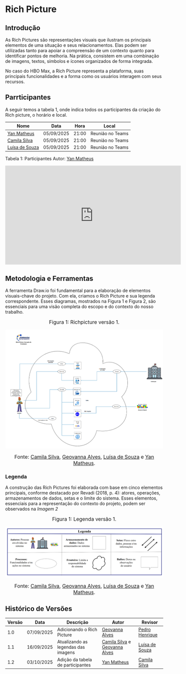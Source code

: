 
# Rich Picture

## Introdução

As Rich Pictures são representações visuais que ilustram os principais elementos de uma situação e seus relacionamentos. Elas podem ser utilizadas tanto para apoiar a compreensão de um contexto quanto para identificar pontos de melhoria. Na prática, consistem em uma combinação de imagens, textos, símbolos e ícones organizados de forma integrada.

No caso do HBO Max, a Rich Picture representa a plataforma, suas principais funcionalidades e a forma como os usuários interagem com seus recursos.

## Parrticipantes

A seguir temos a tabela 1, onde indica todos os participantes da criação do Rich picture, o horário e local. 

<div align="center">
  <table>
    <thead>
      <tr>
        <th>Nome</th>
        <th>Data</th>
        <th>Hora</th>
        <th>Local</th>
      </tr>
    </thead>
    <tbody>
      <tr>
        <td><a href="https://github.com/Yanmatheus0812">Yan Matheus</a></td>
        <td>05/09/2025</td>
        <td>21:00</td>
        <td>Reunião no Teams</td>
         </tr>
      <tr>
       <tr>
        <td><a href="https://github.com/CamilaSilvaC">Camila Silva</a></td>
         <td>05/09/2025</td>
        <td>21:00</td>
        <td>Reunião no Teams</td>
      </tr>
        <tr>
        <td><a href="https://github.com/luisa12ll">Luísa de Souza</a></td>
         <td>05/09/2025</td>
        <td>21:00</td>
        <td>Reunião no Teams</td>
      </tr>
    </tbody>
  </table>
</div>

Tabela 1: Participantes
Autor: [Yan Matheus](https://github.com/Yanmatheus0812)

<iframe width="560" height="315" src="https://www.youtube.com/embed/cz-eFMl_OmA?si=owsbMaM_H4X6-zd5" title="YouTube video player" frameborder="0" allow="accelerometer; autoplay; clipboard-write; encrypted-media; gyroscope; picture-in-picture; web-share" referrerpolicy="strict-origin-when-cross-origin" allowfullscreen></iframe>

## Metodologia e Ferramentas

A ferramenta Draw.io foi fundamental para a elaboração de elementos visuais-chave do projeto. Com ela, criamos o Rich Picture e sua legenda correspondente. Esses diagramas, mostrados na Figura 1 e Figura 2, são essenciais para uma visão completa do escopo e do contexto do nosso trabalho.

<font size="3"><p style="text-align: center">Figura 1: Richpicture versão 1.</p></font>

![Richpicturev1](../img/RichPicture.png)

<font size="3"><p style="text-align: center">Fonte:  [Camila Silva](https://github.com/CamilaSilvaC), [Geovanna Alves](https://github.com/GeovannaUmbelino), [Luísa de Souza](https://github.com/luisa12ll)  e [Yan Matheus](https://github.com/Yanmatheus0812).</p></font>

### Legenda

A construção das Rich Pictures foi elaborada com base em cinco elementos principais, conforme destacado por Revadi (2018, p. 4): atores, operações, armazenamentos de dados, setas e o limite do sistema. Esses elementos, essenciais para a representação do contexto do projeto, podem ser observados na *Imagem 2*

<font size="3"><p style="text-align: center">Figura 1: Legenda versão 1.</p></font>

![Legendav1](../img/RichPicture-leg.png)

<font size="3"><p style="text-align: center">Fonte:  [Camila Silva](https://github.com/CamilaSilvaC), [Geovanna Alves](https://github.com/GeovannaUmbelino), [Luísa de Souza](https://github.com/luisa12ll)  e [Yan Matheus](https://github.com/Yanmatheus0812).</p></font>

## Histórico de Versões

| Versão | Data       | Descrição                   | Autor             | Revisor         |
|--------|------------|-----------------------------|-------------------|-----------------|
| 1.0    | 07/09/2025 | Adicionando o Rich Picture  | [Geovanna Alves](https://github.com/GeovannaUmbelino)   |  [Pedro Henrique](https://github.com/pedrohpsantos)  | |
| 1.1   | 16/09/2025 | Atualizando as legendas das imagens  |  [Camila Silva](https://github.com/CamilaSilvaC) e [Geovanna Alves](https://github.com/GeovannaUmbelino) | [Luísa de Souza](https://github.com/luisa12ll)  |
| 1.2   | 03/10/2025 | Adição da tabela de participantes | [Yan Matheus](https://github.com/Yanmatheus0812)| [Camila Silva](https://github.com/CamilaSilvaC)